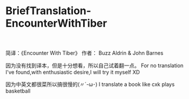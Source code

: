 # BriefTranslation-EncounterWithTiber
<br/><br/>
简译：《Encounter With Tiber》
作者： Buzz Aldrin &amp; John Barnes

因为没有找到译本，但是十分想看，所以自己试着翻一点。
For no translation I've found,with enthusiastic desire,I will try it myself XD

因为中英文都很菜所以搞很慢的(〃´-ω･) 
I translate a book like cxk plays basketball
